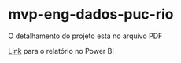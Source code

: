 # mvp-eng-dados-puc-rio
O detalhamento do projeto está no arquivo PDF
<p>
  <a href="https://app.powerbi.com/view?r=eyJrIjoiNTczNzY5YzItZGJiOS00OTA0LThmNWQtMGIyMmY2ZjI5MGYzIiwidCI6IjhmYjg4YWJjLWNkN2YtNDlhNC05M2Q2LWJjZjQ2NDc2ZDhkMiJ9">Link</a> para o relatório no Power BI
</p>


